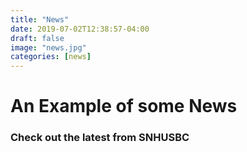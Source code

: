 ```yaml
---
title: "News"
date: 2019-07-02T12:38:57-04:00
draft: false
image: "news.jpg"
categories: [news]
---
```


# An Example of some News
### Check out the latest from SNHUSBC
